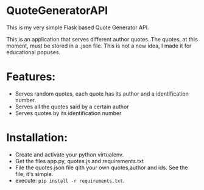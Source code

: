 # QuoteGeneratorAPI

This is my very simple Flask based Quote Generator API.

This is an application that serves different author quotes. The quotes, at this moment, must be stored in a .json file. This is not a new idea, I made it for educational popuses. 

Features:
=========
* Serves random quotes, each quote has its author and a identification number.
* Serves all the quotes said by a certain author
* Serves quotes by its identification number 

Installation:
=============
* Create and activate your python virtualenv.
* Get the files app.py, quotes.js and requirements.txt
* File the quotes.json file qith your own quotes,author and ids. See the file, it's simple.
* execute: `pip install -r requirements.txt`.
